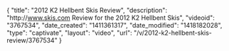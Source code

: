 {
    "title": "2012 K2 Hellbent Skis Review",
    "description": "http:\/\/www.skis.com Review for the 2012 K2 Hellbent Skis",
    "videoid": "3767534",
    "date_created": "1411361317",
    "date_modified": "1418182028",
    "type": "captivate",
    "layout": "video",
    "url": "\/v\/2012-k2-hellbent-skis-review\/3767534"
}